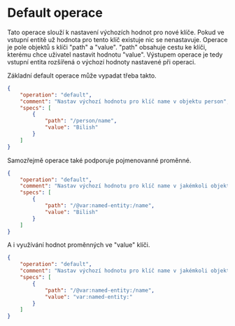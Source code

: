 # Default operace

Tato operace slouží k nastavení výchozích hodnot pro nové klíče. Pokud ve vstupní entitě už hodnota pro tento klíč existuje nic se nenastavuje. Operace je pole objektů s klíči "path" a "value". "path" obsahuje cestu ke klíči, kterému chce uživatel nastavit hodnotu "value". Výstupem operace je tedy vstupní entita rozšířená o výchozí hodnoty nastavené při operaci.

Základní default operace může vypadat třeba takto.

```json
{
    "operation": "default",
    "comment": "Nastav výchozí hodnotu pro klíč name v objektu person",
    "specs": [
        {
            "path": "/person/name",
            "value": "Bilish"
        }
    ]
}
```

Samozřejmě operace také podporuje pojmenovanné proměnné.

```json
{
    "operation": "default",
    "comment": "Nastav výchozí hodnotu pro klíč name v jakémkoli objektu (splňujícím cestu)",
    "specs": [
        {
            "path": "/@var:named-entity:/name",
            "value": "Bilish"
        }
    ]
}
```

A i využívání hodnot proměnných ve "value" klíči.

```json
{
    "operation": "default",
    "comment": "Nastav výchozí hodnotu pro klíč name v jakémkoli objektu (splňujícím cestu)",
    "specs": [
        {
            "path": "/@var:named-entity:/name",
            "value": "var:named-entity:"
        }
    ]
}
```
